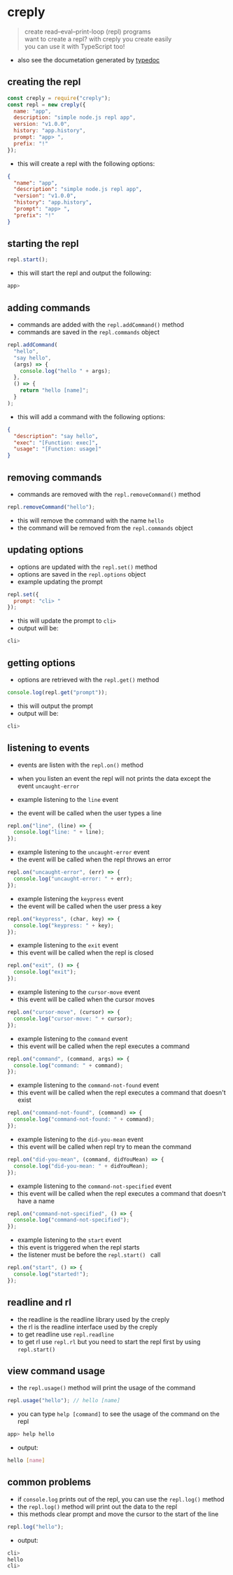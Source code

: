 <!-- markdownlint-disable MD015 MD033 MD038 -->

# creply

> create read–eval–print-loop (repl) programs<br>
> want to create a repl? with creply you create easily<br>
> you can use it with TypeScript too!

- also see the documetation generated by [typedoc](https://otoniel19.github.io/creply)

## creating the repl

```js
const creply = require("creply");
const repl = new creply({
  name: "app",
  description: "simple node.js repl app",
  version: "v1.0.0",
  history: "app.history",
  prompt: "app> ",
  prefix: "!"
});
```

- this will create a repl with the following options:

```json
{
  "name": "app",
  "description": "simple node.js repl app",
  "version": "v1.0.0",
  "history": "app.history",
  "prompt": "app> ",
  "prefix": "!"
}
```

## starting the repl

```js
repl.start();
```

- this will start the repl and output the following:

```sh
app>
```

## adding commands

- commands are added with the `repl.addCommand()` method
- commands are saved in the `repl.commands` object

```js
repl.addCommand(
  "hello",
  "say hello",
  (args) => {
    console.log("hello " + args);
  },
  () => {
    return "hello [name]";
  }
);
```

- this will add a command with the following options:

```json
{
  "description": "say hello",
  "exec": "[Function: exec]",
  "usage": "[Function: usage]"
}
```

## removing commands

- commands are removed with the `repl.removeCommand()` method

```js
repl.removeCommand("hello");
```

- this will remove the command with the name `hello`
- the command will be removed from the `repl.commands` object

## updating options

- options are updated with the `repl.set()` method
- options are saved in the `repl.options` object
- example updating the prompt

```js
repl.set({
  prompt: "cli> "
});
```

- this will update the prompt to `cli> `
- output will be:

```sh
cli>
```

## getting options

- options are retrieved with the `repl.get()` method

```js
console.log(repl.get("prompt"));
```

- this will output the prompt
- output will be:

```sh
cli>
```

## listening to events

- events are listen with the `repl.on()` method
- when you listen an event the repl will not prints the data except the event `uncaught-error`

- example listening to the `line` event
- the event will be called when the user types a line

```js
repl.on("line", (line) => {
  console.log("line: " + line);
});
```

- example listening to the `uncaught-error` event
- the event will be called when the repl throws an error

```js
repl.on("uncaught-error", (err) => {
  console.log("uncaught-error: " + err);
});
```

- example listening the `keypress` event
- the event will be called when the user press a key

```js
repl.on("keypress", (char, key) => {
  console.log("keypress: " + key);
});
```

- example listening to the `exit` event
- this event will be called when the repl is closed

```js
repl.on("exit", () => {
  console.log("exit");
});
```

- example listening to the `cursor-move` event
- this event will be called when the cursor moves

```js
repl.on("cursor-move", (cursor) => {
  console.log("cursor-move: " + cursor);
});
```

- example listening to the `command` event
- this event will be called when the repl executes a command

```js
repl.on("command", (command, args) => {
  console.log("command: " + command);
});
```

- example listening to the `command-not-found` event
- this event will be called when the repl executes a command that doesn't exist

```js
repl.on("command-not-found", (command) => {
  console.log("command-not-found: " + command);
});
```

- example listening to the `did-you-mean` event
- this event will be called when repl try to mean the command

```js
repl.on("did-you-mean", (command, didYouMean) => {
  console.log("did-you-mean: " + didYouMean);
});
```

- example listening to the `command-not-specified` event
- this event will be called when the repl executes a command that doesn't have a name

```js
repl.on("command-not-specified", () => {
  console.log("command-not-specified");
});
```

- example listening to the `start` event
- this event is triggered when the repl starts
- the listener must be before the `repl.start() ` call

```js
repl.on("start", () => {
  console.log("started!");
});
```

## readline and rl

- the readline is the readline library used by the creply
- the rl is the readline interface used by the creply
- to get readline use `repl.readline`
- to get rl use `repl.rl` but you need to start the repl first by using `repl.start()`

## view command usage

- the `repl.usage()` method will print the usage of the command

```js
repl.usage("hello"); // hello [name]
```

- you can type `help [command]` to see the usage of the command on the repl

```sh
app> help hello
```

- output:

```sh
hello [name]
```

## common problems

- if `console.log` prints out of the repl, you can use the `repl.log()` method
- the `repl.log()` method will print out the data to the repl
- this methods clear prompt and move the cursor to the start of the line

```js
repl.log("hello");
```

- output:

```sh
cli>
hello
cli>
```
